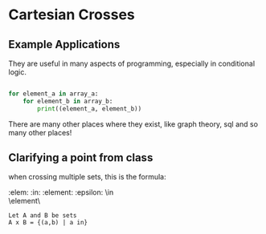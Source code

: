 # Cartesian Crosses

## Example Applications

They are useful in many aspects of programming, especially in conditional logic.

```python

for element_a in array_a:
    for element_b in array_b:
        print((element_a, element_b))
```

There are many other places where they exist, like graph theory, sql and so many other places!

## Clarifying a point from class

when crossing multiple sets, this is the formula:

:elem:  :in: :element: :epsilon:
\in\
\element\

```
Let A and B be sets
A x B = {(a,b) | a in}
```

